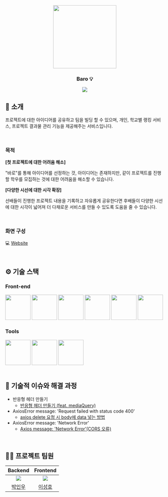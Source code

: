 <div align="center">

<!-- logo -->
<img src="https://user-images.githubusercontent.com/83394485/210373087-227713f9-b0ec-46c9-b43d-320b0ebd7984.png" width="200"/>

### Baro 💡
[<img src="https://img.shields.io/badge/프로젝트 기간-2022.09.23~진행중-FF9551?style=flat&logoColor=white" />]()

</div> 

## 📝 소개
프로젝트에 대한 아이디어를 공유하고 팀을 빌딩 할 수 있으며, 개인, 학교별 랭킹 서비스, 프로젝트 결과물 관리 기능을 제공해주는 서비스입니다.

<br />

### 목적
<b>[첫 프로젝트에 대한 어려움 해소]</b>

"바로"를 통해 아이디어를 선정하는 것, 아이디어는 존재하지만, 같이 프로젝트를 진행할 학우를 모집하는 것에 대한 어려움을 해소할 수 있습니다.

<b>[다양한 시선에 대한 시각 확장]</b>

선배들이 진행한 프로젝트 내용을 기록하고 자유롭게 공유한다면 후배들이 다양한 시선에 대한 시각이 넓어져 더 다채로운 서비스를 만들 수 있도록 도움을 줄 수 있습니다.

<br />

### 화면 구성
💻 [Website](http://baroidea.net/)

<br />

## ⚙ 기술 스택
### Front-end
<div>
<img src="https://github.com/yewon-Noh/readme-template/blob/main/skills/JavaScript.png?raw=true" width="80">
<img src="https://github.com/yewon-Noh/readme-template/blob/main/skills/React.png?raw=true" width="80">
<img src="https://github.com/yewon-Noh/readme-template/blob/main/skills/Redux.png?raw=true" width="80">
<img src="https://github.com/yewon-Noh/readme-template/blob/main/skills/PostCSS.png?raw=true" width="80">
<img src="https://github.com/yewon-Noh/readme-template/blob/main/skills/Axios.png?raw=true" width="80">
<img src="https://github.com/yewon-Noh/readme-template/blob/main/skills/JWT.png?raw=true" width="80">
</div>

### Tools
<div>
<img src="https://github.com/yewon-Noh/readme-template/blob/main/skills/Github.png?raw=true" width="80">
<img src="https://github.com/yewon-Noh/readme-template/blob/main/skills/Notion.png?raw=true" width="80">
<img src="https://github.com/yewon-Noh/readme-template/blob/main/skills/Swagger.png?raw=true" width="80">
</div>

<br />

## 🤔 기술적 이슈와 해결 과정
- 반응형 헤더 만들기
    - [반응형 헤더 만들기 (feat. mediaQuery)](https://leeseong010.tistory.com/89)
- AxiosError message: 'Request failed with status code 400'
    - [axios delete 요청 시 body에 data 넣는 방법](https://leeseong010.tistory.com/111)
- AxiosError message: 'Network Error'
    - [Axios message: 'Network Error'(CORS 오류)](https://leeseong010.tistory.com/117)
    
<br />

## 💁‍♂️ 프로젝트 팀원
|Backend|Frontend|
|:---:|:---:|
| ![](https://github.com/bestinwoo.png?size=120) | ![](https://github.com/SeongHo-C.png?size=120) |
|[박인우](https://github.com/bestinwoo)|[이성호](https://github.com/SeongHo-C)|
